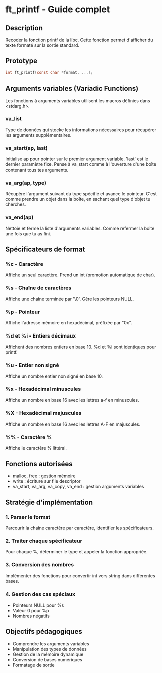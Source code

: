 # ft_printf - Guide complet

## Description
Recoder la fonction printf de la libc. Cette fonction permet d'afficher du texte formaté sur la sortie standard.

## Prototype
```c
int ft_printf(const char *format, ...);
```

## Arguments variables (Variadic Functions)
Les fonctions à arguments variables utilisent les macros définies dans <stdarg.h>.

### va_list
Type de données qui stocke les informations nécessaires pour récupérer les arguments supplémentaires.

### va_start(ap, last)
Initialise ap pour pointer sur le premier argument variable. 'last' est le dernier paramètre fixe.
Pense à va_start comme à l'ouverture d'une boîte contenant tous tes arguments.

### va_arg(ap, type)
Récupère l'argument suivant du type spécifié et avance le pointeur.
C'est comme prendre un objet dans la boîte, en sachant quel type d'objet tu cherches.

### va_end(ap)
Nettoie et ferme la liste d'arguments variables.
Comme refermer la boîte une fois que tu as fini.

## Spécificateurs de format

### %c - Caractère
Affiche un seul caractère. Prend un int (promotion automatique de char).

### %s - Chaîne de caractères
Affiche une chaîne terminée par '\0'. Gère les pointeurs NULL.

### %p - Pointeur
Affiche l'adresse mémoire en hexadécimal, préfixée par "0x".

### %d et %i - Entiers décimaux
Affichent des nombres entiers en base 10. %d et %i sont identiques pour printf.

### %u - Entier non signé
Affiche un nombre entier non signé en base 10.

### %x - Hexadécimal minuscules
Affiche un nombre en base 16 avec les lettres a-f en minuscules.

### %X - Hexadécimal majuscules
Affiche un nombre en base 16 avec les lettres A-F en majuscules.

### %% - Caractère %
Affiche le caractère % littéral.

## Fonctions autorisées
- malloc, free : gestion mémoire
- write : écriture sur file descriptor
- va_start, va_arg, va_copy, va_end : gestion arguments variables

## Stratégie d'implémentation

### 1. Parser le format
Parcourir la chaîne caractère par caractère, identifier les spécificateurs.

### 2. Traiter chaque spécificateur
Pour chaque %, déterminer le type et appeler la fonction appropriée.

### 3. Conversion des nombres
Implémenter des fonctions pour convertir int vers string dans différentes bases.

### 4. Gestion des cas spéciaux
- Pointeurs NULL pour %s
- Valeur 0 pour %p
- Nombres négatifs

## Objectifs pédagogiques
- Comprendre les arguments variables
- Manipulation des types de données
- Gestion de la mémoire dynamique
- Conversion de bases numériques
- Formatage de sortie